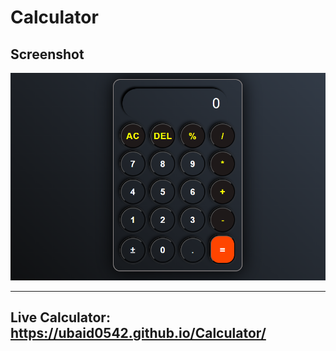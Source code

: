 # Calculator
## Screenshot 
<img src="image/Screenshot (70).png">

---

## Live Calculator: https://ubaid0542.github.io/Calculator/

